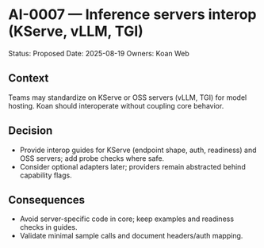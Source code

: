 # AI-0007 — Inference servers interop (KServe, vLLM, TGI)

Status: Proposed
Date: 2025-08-19
Owners: Koan Web

## Context

Teams may standardize on KServe or OSS servers (vLLM, TGI) for model hosting. Koan should interoperate without coupling core behavior.

## Decision

- Provide interop guides for KServe (endpoint shape, auth, readiness) and OSS servers; add probe checks where safe.
- Consider optional adapters later; providers remain abstracted behind capability flags.

## Consequences

- Avoid server-specific code in core; keep examples and readiness checks in guides.
- Validate minimal sample calls and document headers/auth mapping.

